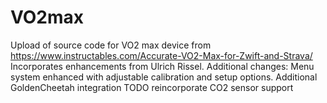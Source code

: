 # VO2max
Upload of source code for VO2 max device from https://www.instructables.com/Accurate-VO2-Max-for-Zwift-and-Strava/
Incorporates enhancements from Ulrich Rissel.
Additional changes:
Menu system enhanced with adjustable calibration and setup options.
Additional GoldenCheetah integration
TODO reincorporate CO2 sensor support

